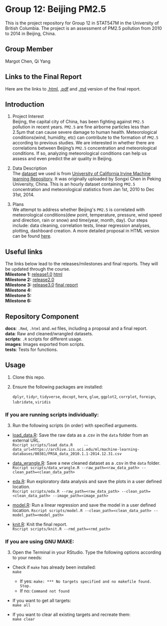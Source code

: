 # Group 12: Beijing PM2.5
This is the project repository for Group 12 in STAT547M in the University of British Columbia. The project is an assessment of PM2.5 pollution from 2010 to 2014 in Beijing, China. 

## Group Member
Margot Chen, Qi Yang

## Links to the Final Report
Here are the links to [.html](https://stat547-ubc-2019-20.github.io/group_12_qiyangqd_xiaoyuanf/docs/finalreport.html), [.pdf](https://stat547-ubc-2019-20.github.io/group_12_qiyangqd_xiaoyuanf/docs/finalreport.pdf) and [.md](https://github.com/STAT547-UBC-2019-20/group_12_qiyangqd_xiaoyuanf/blob/master/docs/finalreport.md) version of the final report.

## Introduction 
1. Project Interest    
Beijing, the capital city of China, has been fighting against `PM2.5` pollution in recent years. `PM2.5` are fine airborne particles less than 2.5μm that can cause severe damage to human health. Meteorological conditions(wind, humidity, etc) can contribute to the formation of `PM2.5` according to previous studies. We are interested in whether there are correlations between Beijing’s `PM2.5` concentration and  meteorological conditions. If so, analyzing meteorological conditions can help us assess and even predict the air quality in Beijing.    

2. Data Description   
The [dataset](https://archive.ics.uci.edu/ml/machine-learning-databases/00381/PRSA_data_2010.1.1-2014.12.31.csv) we used is from [University of California Irvine Machine learning Repository](https://archive.ics.uci.edu/ml/datasets/Beijing+PM2.5+Data#). It was originally uploaded by Songxi Chen in Peking University, China. This is an hourly dataset containing `PM2.5` concentration and meteorological statistics from Jan 1st, 2010 to Dec 31st, 2014.   

3. Plans    
We attempt to address whether Beijing's `PM2.5` is correlated with meteorological conditions(dew point, temperature, pressure, wind speed and direction, rain or snow) and time(year, month, day). Our steps include: data cleaning, correlation tests, linear regression analyses, plotting, dashboard creation. A more detailed proposal in HTML version can be found [here](https://stat547-ubc-2019-20.github.io/group_12_qiyangqd_xiaoyuanf/docs/milestone1.html).  

## Useful links
The links below lead to the releases/milestones and final reports. They will be updated through the course.          
__Milestone 1:__ [release1.0](https://github.com/STAT547-UBC-2019-20/group_12_qiyangqd_xiaoyuanf/releases/tag/1.0)  [html](https://stat547-ubc-2019-20.github.io/group_12_qiyangqd_xiaoyuanf/docs/miletone1/milestone1.html)        
__Milestone 2:__ [release2.0](https://github.com/STAT547-UBC-2019-20/group_12_qiyangqd_xiaoyuanf/releases/tag/2.0)     
__Milestone 3:__ [release3.0](https://github.com/STAT547-UBC-2019-20/group_12_qiyangqd_xiaoyuanf/releases/tag/3.0) [final report](https://stat547-ubc-2019-20.github.io/group_12_qiyangqd_xiaoyuanf/docs/finalreport.html)   
__Milestone 4:__   
__Milestone 5:__   
__Milestone 6:__   

## Repository Component
__docs__: `.Rmd`, `.html` and`.md` files, including a proposal and a final report.     
__data__: Raw and cleaned/wrangled datasets.        
__scripts__: `.R` scripts for different usage.      
__images__: Images exported from scripts.     
__tests__: Tests for functions.  

## Usage   

1. Clone this repo.    

2. Ensure the following packages are installed:       
  
   `dplyr`, `tidyr`, `tidyverse`, `docopt`, `here`, `glue`, `ggplot2`, `corrplot`, `foreign`, `lubridate`, `viridis`                    

### If you are running scripts individually: 
3. Run the following scripts (in order) with specified arguments.

  - [load_data.R](https://stat547-ubc-2019-20.github.io/group_12_qiyangqd_xiaoyuanf/scripts/load_data.R): Save the raw data as a .csv in the `data` folder from an external URL.         
  `Rscript scripts/load_data.R     --data_url=https://archive.ics.uci.edu/ml/machine-learning-databases/00381/PRSA_data_2010.1.1-2014.12.31.csv`    
  
  - [data_wrangle.R](https://stat547-ubc-2019-20.github.io/group_12_qiyangqd_xiaoyuanf/scripts/data_wrangle.R): Save a new cleaned dataset as a .csv in the `data` folder.      
  `Rscript scripts/data_wrangle.R --raw_path=<raw_data_path> --clean_path=<clean_data_path>`
  
  - [eda.R](https://stat547-ubc-2019-20.github.io/group_12_qiyangqd_xiaoyuanf/scripts/eda.R): Run exploratory data analysis and save the plots in a user defined location.         
  `Rscript scripts/eda.R --raw_path=<raw_data_path> --clean_path=<clean_data_path> --image_path=<image_path>`
  
  - [model.R](https://stat547-ubc-2019-20.github.io/group_12_qiyangqd_xiaoyuanf/scripts/model.R): Run a linear regression and save the model in a user defined location.
  `Rscript scripts/model.R --clean_path=<clean_data_path> --model_path=<model_path>`
  
  - [knit.R](https://stat547-ubc-2019-20.github.io/group_12_qiyangqd_xiaoyuanf/scripts/knit.R): Knit the final report.              
  `Rscript scripts/knit.R --rmd_path=<rmd_path>`

### If you are using GNU MAKE:

3. Open the Terminal in your RStudio. Type the following options according to your needs:

- Check if `make` has already been installed:   
      `make`
  * If yes: `make: *** No targets specified and no makefile found. Stop.`    
  * If no: `Command not found`

- If you want to get all targets:    
  `make all`  
  
- If you want to clear all existing targets and recreate them:     
  `make clear`
  



